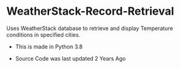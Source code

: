 # WeatherStack-Record-Retrieval
Uses WeatherStack database to retrieve and display Temperature conditions in specified cities.

- This is made in Python 3.8

- Source Code was last updated 2 Years Ago
